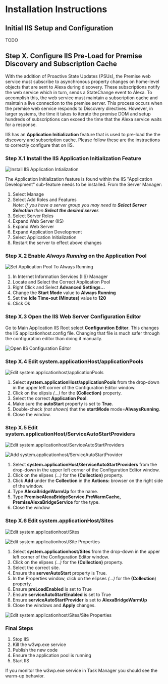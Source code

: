 ﻿# Installation Instructions
## Initial IIS Setup and Configuration

TODO

## Step X. Configure IIS Pre-Load for Premise Discovery and Subscription Cache 
With the addition of Proactive State Updates (PSUs), the Premise web service must subscribe to asynchronous property changes on home-level objects that are sent to Alexa during discovery. These subscriptions notify the web service which in turn, sends a StateChange event to Alexa. To accomplish this, the web service must maintain a subscription cache and maintain a live connection to the premise server. This process occurs when the premise web service responds to Discovery directives. However, in larger systems, the time it takes to iterate the premise DOM and setup hundreds of subscriptions can exceed the time that the Alexa service waits for a response. 

IIS has an **Application Initialization** feature that is used to pre-load the the discovery and subscription cache. Please follow these are the instructions to correctly configure that on IIS. 

### Step X.1 Install the IIS Application Initialization Feature

![Install IIS Application Intialization](images/ApplicationInitialization.png)

The Application Initialization feature is found within the IIS "Application Development" sub-feature needs to be installed. From the Server Manager:
1. Select Manage
1. Select Add Roles and Features<br>
   *Note: If you have a server group you may need to **Select Server Selection** then **Select the desired server**.* 
1. Select Server Roles
1. Expand Web Server (IIS)
1. Expand Web Server
1. Expand Application Development
1. Select Application Initialization
1. Restart the server to effect above changes

### Step X.2 Enable _Always Running_ on the Application Pool

![Set Application Pool To Always Running](images/ApplicationPool.png)

1. In Internet Information Services (IIS) Manager
1. Locate and Select the Correct Application Pool
1. Right Click and Select **Advanced Settings...**
1. Change the **Start Mode** value to **Always Running**
1. Set the **Idle Time-out (Minutes)** value to **120**
1. Click Ok

### Step X.3 Open the IIS Web Server Configuration Editor
Go to Main Application IIS Root select **Configuration Editor**. This changes the IIS applicationhost.config file. Changing that file is much safer through the configuration editor than doing it manually.

![Open IIS Configuration Editor](images/ConfigEditor.png)

### Step X.4 Edit system.applicationHost/applicationPools

![Edit system.applicationhost/applicationPools](images/system.applicationhost.png)

1. Select **system.applicationHost/applicationPools** from the drop-down in the upper left corner of the Configuration Editor window.
1. Click on the elipsis *(...)* for the **(Collection)** property.
1. Select the correct **Application Pool**.
1. Make sure the **autoStart** property is set to **True**.
1. Double-check *(not shown)* that the **startMode** mode=**AlwaysRunning**.
1. Close the window.

### Step X.5 Edit system.applicationHost/ServiceAutoStartProviders

![Edit system.applicationhost/ServiceAutoStartProviders](images/AutoStartProviders.png)

![Add system.applicationhost/ServiceAutoStartProvider](images/AutoStartProviderEntry.png)

1. Select **system.applicationHost/ServiceAutoStartProviders** from the drop-down in the upper left corner of the Configuration Editor window.
1. Click on the elipses *(...)* for the **(Collection)** property.
1. Click **Add** under the **Collection** in the **Actions:** browser on the right side of the window.
1. Type **AlexaBridgeWarmUp** for the name.
1. Type **PremiseAlexaBridgeService.PreWarmCache, PremiseAlexaBridgeService** for the type.
1. Close the window

### Step X.6 Edit system.applicationHost/Sites

![Edit system.applicationhost/Sites](images/AutoStartSites.png)

![Edit system.applicationhost/Site Properties](images/SitesProperties.png)

1. Select **system.applicationhost/Sites** from the drop-down in the upper left corner of the Configuration Editor window.
1. Click on the elipses *(...)* for the **(Collection)** property.
1. Select the correct site.
1. Ensure the **serverAutoStart** property is True.
1. In the Properties window, click on the elipses *(...)* for the **(Collection**) property.
1. Ensure **preLoadEnabled** is set to True
1. Ensure **serviceAutoStartEnabled** is set to True
1. Ensure **serviceAutoStartProvider** is set to **AlexaBridgeWarmUp**
1. Close the windows and **Apply** changes.

![Edit system.applicationhost/Sites/Site Properties](images/FinalSiteProperties.png)

### Final Steps
1. Stop IIS
1. Kill the w3wp.exe service
1. Publish the new code
1. Ensure the application pool is running
1. Start IIS

If you monitor the w3wp.exe service in Task Manager you should see the warm-up behavior.

